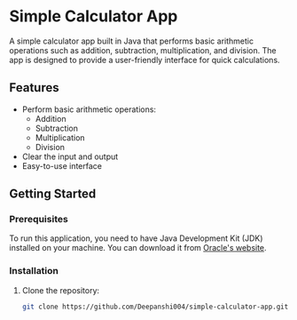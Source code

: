 # Simple Calculator App

A simple calculator app built in Java that performs basic arithmetic operations such as addition, subtraction, multiplication, and division. The app is designed to provide a user-friendly interface for quick calculations.

## Features

- Perform basic arithmetic operations:
  - Addition
  - Subtraction
  - Multiplication
  - Division
- Clear the input and output
- Easy-to-use interface

## Getting Started

### Prerequisites

To run this application, you need to have Java Development Kit (JDK) installed on your machine. You can download it from [Oracle's website](https://www.oracle.com/java/technologies/javase-jdk11-downloads.html).

### Installation

1. Clone the repository:
   ```bash
   git clone https://github.com/Deepanshi004/simple-calculator-app.git
